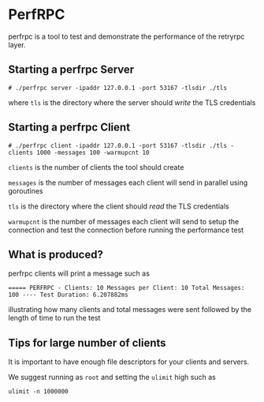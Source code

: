 # PerfRPC
perfrpc is a tool to test and demonstrate the performance of the retryrpc layer.

## Starting a perfrpc Server

  `# ./perfrpc server -ipaddr 127.0.0.1 -port 53167 -tlsdir ./tls`

  where `tls` is the directory where the server should *write* the TLS credentials

## Starting a perfrpc Client

  `# ./perfrpc client -ipaddr 127.0.0.1 -port 53167 -tlsdir ./tls -clients 1000 -messages 100 -warmupcnt 10`

  `clients` is the number of clients the tool should create

  `messages` is the number of messages each client will send in parallel using goroutines

  `tls` is the directory where the client should *read* the TLS credentials

  `warmupcnt` is the number of messages each client will send to setup the connection and test the connection before running the performance test

## What is produced?

perfrpc clients will print a message such as

  `===== PERFRPC - Clients: 10 Messages per Client: 10 Total Messages: 100 ---- Test Duration: 6.207882ms`

illustrating how many clients and total messages were sent followed by the length of time to run the test
## Tips for large number of clients

It is important to have enough file descriptors for your clients and servers.

We suggest running as `root` and setting the `ulimit` high such as

  `ulimit -n 1000000`

